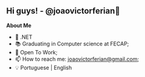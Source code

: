 ## Hi guys! - @joaovictorferian👋


**About Me**

- 🌱 .NET
- 📚 Graduating in Computer science at FECAP; 
- 👀 Open To Work;
- 📫 How to reach me: joaovictorferian@gmail.com;
- 💡 Portuguese | English
